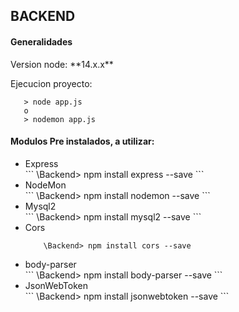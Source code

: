 <h2>BACKEND</h2>

<h4>Generalidades</h4>


<p>Version node: **14.x.x**<p>

<p>Ejecucion proyecto: <p>

```
   > node app.js
   o
   > nodemon app.js 
```

<h4>Modulos Pre instalados, a utilizar: </h4>

<ul>
<li>Express</li>
```
    \Backend> npm install express --save
```
<li>NodeMon</li>
```
    \Backend> npm install nodemon --save
```
<li>Mysql2</li>
```
    \Backend> npm install mysql2 --save
```
<li>Cors</li>

```
    \Backend> npm install cors --save
```
<li>body-parser</li>
```
    \Backend> npm install body-parser --save
```
<li>JsonWebToken</li>
```
    \Backend> npm install jsonwebtoken --save
```
</ul>

<h4></h4>
<h4></h4>

